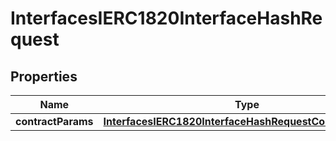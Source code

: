 
# InterfacesIERC1820InterfaceHashRequest

## Properties
Name | Type | Description | Notes
------------ | ------------- | ------------- | -------------
**contractParams** | [**InterfacesIERC1820InterfaceHashRequestContractParams**](InterfacesIERC1820InterfaceHashRequestContractParams.md) |  | 



